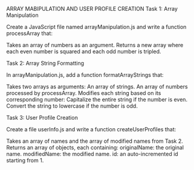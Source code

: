 ARRAY MABIPULATION AND USER PROFILE CREATION
Task 1: Array Manipulation

Create a JavaScript file named arrayManipulation.js and write a function processArray that:

Takes an array of numbers as an argument.
Returns a new array where each even number is squared and each odd number is tripled.

Task 2: Array String Formatting

In arrayManipulation.js, add a function formatArrayStrings that:

Takes two arrays as arguments:
An array of strings.
An array of numbers processed by processArray.
Modifies each string based on its corresponding number:
Capitalize the entire string if the number is even.
Convert the string to lowercase if the number is odd.

Task 3: User Profile Creation

Create a file userInfo.js and write a function createUserProfiles that:

Takes an array of names and the array of modified names from Task 2.
Returns an array of objects, each containing:
originalName: the original name.
modifiedName: the modified name.
id: an auto-incremented id starting from 1.
